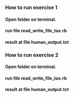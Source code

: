 <h3> How to run exercise 1</h3>
<h4> Open folder on terminal.</h4>
<h4>run file read_write_file_tax.rb </h4>
<h4>result at file human_output.txt </h4>

<h3> How to run exercise 2 </h3>
<h4> Open folder on terminal.</h4>
<h4>run file read_write_file_tax.rb </h4>
<h4>result at file human_output.txt </h4>
